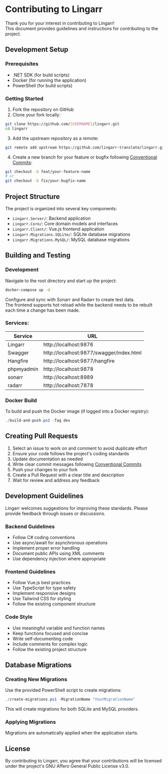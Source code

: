 # Contributing to Lingarr

Thank you for your interest in contributing to Lingarr!   
This document provides guidelines and instructions for contributing to the project.

## Development Setup

### Prerequisites
- .NET SDK (for build scripts)
- Docker (for running the application)
- PowerShell (for build scripts)

### Getting Started
1. Fork the repository on GitHub
2. Clone your fork locally:
```bash
git clone https://github.com/[USERNAME]/lingarr.git
cd lingarr
```

3. Add the upstream repository as a remote:
```bash
git remote add upstream https://github.com/lingarr-translate/lingarr.git
```

4. Create a new branch for your feature or bugfix following [Conventional Commits](https://www.conventionalcommits.org/):
```bash
git checkout -b feat/your-feature-name
# or
git checkout -b fix/your-bugfix-name
```

## Project Structure

The project is organized into several key components:

- `Lingarr.Server/`: Backend application
- `Lingarr.Core/`: Core domain models and interfaces
- `Lingarr.Client/`: Vue.js frontend application
- `Lingarr.Migrations.SQLite/`: SQLite database migrations
- `Lingarr.Migrations.MySQL/`: MySQL database migrations

## Building and Testing

### Development
Navigate to the root directory and start up the project:
```bash
docker-compose up -d
```
Configure and sync with Sonarr and Radarr to create test data.   
The frontend supports hot reload while the backend needs to be rebuilt each time a change has been made.
### Services:

| Service    | URL                                           |
|------------|-----------------------------------------------|
| Lingarr    | http://localhost:9876                         |
| Swagger    | http://localhost:9877/swagger/index.html      |
| Hangfire   | http://localhost:9877/hangfire                |
| phpmyadmin | http://localhost:9878                         |
| sonarr     | http://localhost:8989                         |
| radarr     | http://localhost:7878                         |


### Docker Build
To build and push the Docker image (if logged into a Docker registry):
```powershell
./build-and-push.ps1 -Tag dev
```

## Creating Pull Requests

1. Select an issue to work on and comment to avoid duplicate effort 
2. Ensure your code follows the project's coding standards 
3. Update documentation as needed 
4. Write clear commit messages following [Conventional Commits](https://www.conventionalcommits.org/) 
5. Push your changes to your fork 
6. Create a Pull Request with a clear title and description 
7. Wait for review and address any feedback

## Development Guidelines
Lingarr welcomes suggestions for improving these standards. Please provide feedback through issues or discussions.

### Backend Guidelines
- Follow C# coding conventions
- Use async/await for asynchronous operations
- Implement proper error handling
- Document public APIs using XML comments
- Use dependency injection where appropriate

### Frontend Guidelines
- Follow Vue.js best practices
- Use TypeScript for type safety
- Implement responsive designs
- Use Tailwind CSS for styling
- Follow the existing component structure

### Code Style
- Use meaningful variable and function names
- Keep functions focused and concise
- Write self-documenting code
- Include comments for complex logic
- Follow the existing project structure

## Database Migrations

### Creating New Migrations
Use the provided PowerShell script to create migrations:
```powershell
./create-migrations.ps1 -MigrationName "YourMigrationName"
```

This will create migrations for both SQLite and MySQL providers.

### Applying Migrations
Migrations are automatically applied when the application starts.

## License

By contributing to Lingarr, you agree that your contributions will be licensed under the project's GNU Affero General Public License v3.0.
